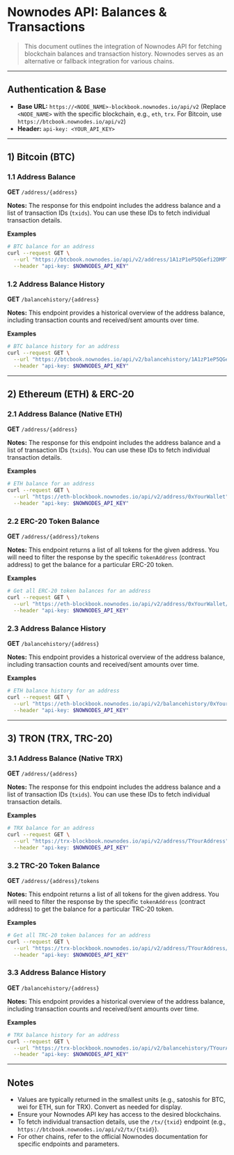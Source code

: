 # Nownodes API: Balances & Transactions

> This document outlines the integration of Nownodes API for fetching blockchain balances and transaction history. Nownodes serves as an alternative or fallback integration for various chains.

---

## Authentication & Base

- **Base URL:** `https://<NODE_NAME>-blockbook.nownodes.io/api/v2` (Replace `<NODE_NAME>` with the specific blockchain, e.g., `eth`, `trx`. For Bitcoin, use `https://btcbook.nownodes.io/api/v2`)
- **Header:** `api-key: <YOUR_API_KEY>`

---

## 1) Bitcoin (BTC)

### 1.1 Address Balance

**GET** `/address/{address}`

**Notes:** The response for this endpoint includes the address balance and a list of transaction IDs (`txids`). You can use these IDs to fetch individual transaction details.

**Examples**

```bash
# BTC balance for an address
curl --request GET \
  --url "https://btcbook.nownodes.io/api/v2/address/1A1zP1eP5QGefi2DMPTfTL5SLmv7DivfNa" \
  --header "api-key: $NOWNODES_API_KEY"
```

### 1.2 Address Balance History

**GET** `/balancehistory/{address}`

**Notes:** This endpoint provides a historical overview of the address balance, including transaction counts and received/sent amounts over time.

**Examples**

```bash
# BTC balance history for an address
curl --request GET \
  --url "https://btcbook.nownodes.io/api/v2/balancehistory/1A1zP1eP5QGefi2DMPTfTL5SLmv7DivfNa" \
  --header "api-key: $NOWNODES_API_KEY"
```

---

## 2) Ethereum (ETH) & ERC-20

### 2.1 Address Balance (Native ETH)

**GET** `/address/{address}`

**Notes:** The response for this endpoint includes the address balance and a list of transaction IDs (`txids`). You can use these IDs to fetch individual transaction details.

**Examples**

```bash
# ETH balance for an address
curl --request GET \
  --url "https://eth-blockbook.nownodes.io/api/v2/address/0xYourWallet" \
  --header "api-key: $NOWNODES_API_KEY"
```

### 2.2 ERC-20 Token Balance

**GET** `/address/{address}/tokens`

**Notes:** This endpoint returns a list of all tokens for the given address. You will need to filter the response by the specific `tokenAddress` (contract address) to get the balance for a particular ERC-20 token.

**Examples**

```bash
# Get all ERC-20 token balances for an address
curl --request GET \
  --url "https://eth-blockbook.nownodes.io/api/v2/address/0xYourWallet/tokens" \
  --header "api-key: $NOWNODES_API_KEY"
```


### 2.3 Address Balance History

**GET** `/balancehistory/{address}`

**Notes:** This endpoint provides a historical overview of the address balance, including transaction counts and received/sent amounts over time.

**Examples**

```bash
# ETH balance history for an address
curl --request GET \
  --url "https://eth-blockbook.nownodes.io/api/v2/balancehistory/0xYourWallet" \
  --header "api-key: $NOWNODES_API_KEY"
```









---

## 3) TRON (TRX, TRC-20)

### 3.1 Address Balance (Native TRX)

**GET** `/address/{address}`

**Notes:** The response for this endpoint includes the address balance and a list of transaction IDs (`txids`). You can use these IDs to fetch individual transaction details.

**Examples**

```bash
# TRX balance for an address
curl --request GET \
  --url "https://trx-blockbook.nownodes.io/api/v2/address/TYourAddress" \
  --header "api-key: $NOWNODES_API_KEY"
```

### 3.2 TRC-20 Token Balance

**GET** `/address/{address}/tokens`

**Notes:** This endpoint returns a list of all tokens for the given address. You will need to filter the response by the specific `tokenAddress` (contract address) to get the balance for a particular TRC-20 token.

**Examples**

```bash
# Get all TRC-20 token balances for an address
curl --request GET \
  --url "https://trx-blockbook.nownodes.io/api/v2/address/TYourAddress/tokens" \
  --header "api-key: $NOWNODES_API_KEY"
```


### 3.3 Address Balance History

**GET** `/balancehistory/{address}`

**Notes:** This endpoint provides a historical overview of the address balance, including transaction counts and received/sent amounts over time.

**Examples**

```bash
# TRX balance history for an address
curl --request GET \
  --url "https://trx-blockbook.nownodes.io/api/v2/balancehistory/TYourAddress" \
  --header "api-key: $NOWNODES_API_KEY"
```







---

## Notes

- Values are typically returned in the smallest units (e.g., satoshis for BTC, wei for ETH, sun for TRX). Convert as needed for display.
- Ensure your Nownodes API key has access to the desired blockchains.
- To fetch individual transaction details, use the `/tx/{txid}` endpoint (e.g., `https://btcbook.nownodes.io/api/v2/tx/{txid}`).
- For other chains, refer to the official Nownodes documentation for specific endpoints and parameters.
